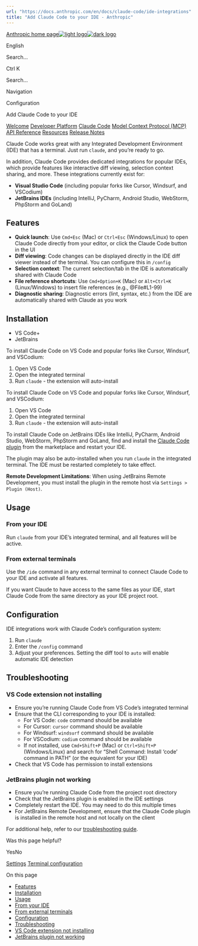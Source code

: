 ```yaml
---
url: "https://docs.anthropic.com/en/docs/claude-code/ide-integrations"
title: "Add Claude Code to your IDE - Anthropic"
---
```


[Anthropic home page![light logo](https://mintlify.s3.us-west-1.amazonaws.com/anthropic/logo/light.svg)![dark logo](https://mintlify.s3.us-west-1.amazonaws.com/anthropic/logo/dark.svg)](https://docs.anthropic.com/)

English

Search...

Ctrl K

Search...

Navigation

Configuration

Add Claude Code to your IDE

[Welcome](https://docs.anthropic.com/en/home) [Developer Platform](https://docs.anthropic.com/en/docs/intro) [Claude Code](https://docs.anthropic.com/en/docs/claude-code/overview) [Model Context Protocol (MCP)](https://docs.anthropic.com/en/docs/mcp) [API Reference](https://docs.anthropic.com/en/api/messages) [Resources](https://docs.anthropic.com/en/resources/overview) [Release Notes](https://docs.anthropic.com/en/release-notes/overview)

Claude Code works great with any Integrated Development Environment (IDE) that has a terminal. Just run `claude`, and you’re ready to go.

In addition, Claude Code provides dedicated integrations for popular IDEs, which provide features like interactive diff viewing, selection context sharing, and more. These integrations currently exist for:

- **Visual Studio Code** (including popular forks like Cursor, Windsurf, and VSCodium)
- **JetBrains IDEs** (including IntelliJ, PyCharm, Android Studio, WebStorm, PhpStorm and GoLand)

## [​](https://docs.anthropic.com/en/docs/claude-code/ide-integrations\#features)  Features

- **Quick launch**: Use `Cmd+Esc` (Mac) or `Ctrl+Esc` (Windows/Linux) to open
Claude Code directly from your editor, or click the Claude Code button in the
UI
- **Diff viewing**: Code changes can be displayed directly in the IDE diff
viewer instead of the terminal. You can configure this in `/config`
- **Selection context**: The current selection/tab in the IDE is automatically
shared with Claude Code
- **File reference shortcuts**: Use `Cmd+Option+K` (Mac) or `Alt+Ctrl+K`
(Linux/Windows) to insert file references (e.g., @File#L1-99)
- **Diagnostic sharing**: Diagnostic errors (lint, syntax, etc.) from the IDE
are automatically shared with Claude as you work

## [​](https://docs.anthropic.com/en/docs/claude-code/ide-integrations\#installation)  Installation

- VS Code+
- JetBrains

To install Claude Code on VS Code and popular forks like Cursor, Windsurf, and VSCodium:

1. Open VS Code
2. Open the integrated terminal
3. Run `claude` \- the extension will auto-install

To install Claude Code on VS Code and popular forks like Cursor, Windsurf, and VSCodium:

1. Open VS Code
2. Open the integrated terminal
3. Run `claude` \- the extension will auto-install

To install Claude Code on JetBrains IDEs like IntelliJ, PyCharm, Android Studio, WebStorm, PhpStorm and GoLand, find and install the [Claude Code plugin](https://docs.anthropic.com/s/claude-code-jetbrains) from the marketplace and restart your IDE.

The plugin may also be auto-installed when you run `claude` in the integrated terminal. The IDE must be restarted completely to take effect.

**Remote Development Limitations**: When using JetBrains Remote Development, you must install the plugin in the remote host via `Settings > Plugin (Host)`.

## [​](https://docs.anthropic.com/en/docs/claude-code/ide-integrations\#usage)  Usage

### [​](https://docs.anthropic.com/en/docs/claude-code/ide-integrations\#from-your-ide)  From your IDE

Run `claude` from your IDE’s integrated terminal, and all features will be active.

### [​](https://docs.anthropic.com/en/docs/claude-code/ide-integrations\#from-external-terminals)  From external terminals

Use the `/ide` command in any external terminal to connect Claude Code to your IDE and activate all features.

If you want Claude to have access to the same files as your IDE, start Claude Code from the same directory as your IDE project root.

## [​](https://docs.anthropic.com/en/docs/claude-code/ide-integrations\#configuration)  Configuration

IDE integrations work with Claude Code’s configuration system:

1. Run `claude`
2. Enter the `/config` command
3. Adjust your preferences. Setting the diff tool to `auto` will enable automatic IDE detection

## [​](https://docs.anthropic.com/en/docs/claude-code/ide-integrations\#troubleshooting)  Troubleshooting

### [​](https://docs.anthropic.com/en/docs/claude-code/ide-integrations\#vs-code-extension-not-installing)  VS Code extension not installing

- Ensure you’re running Claude Code from VS Code’s integrated terminal
- Ensure that the CLI corresponding to your IDE is installed:
  - For VS Code: `code` command should be available
  - For Cursor: `cursor` command should be available
  - For Windsurf: `windsurf` command should be available
  - For VSCodium: `codium` command should be available
  - If not installed, use `Cmd+Shift+P` (Mac) or `Ctrl+Shift+P` (Windows/Linux)
    and search for “Shell Command: Install ‘code’ command in PATH” (or the
    equivalent for your IDE)
- Check that VS Code has permission to install extensions

### [​](https://docs.anthropic.com/en/docs/claude-code/ide-integrations\#jetbrains-plugin-not-working)  JetBrains plugin not working

- Ensure you’re running Claude Code from the project root directory
- Check that the JetBrains plugin is enabled in the IDE settings
- Completely restart the IDE. You may need to do this multiple times
- For JetBrains Remote Development, ensure that the Claude Code plugin is
installed in the remote host and not locally on the client

For additional help, refer to our
[troubleshooting guide](https://docs.anthropic.com/en/docs/claude-code/troubleshooting).

Was this page helpful?

YesNo

[Settings](https://docs.anthropic.com/en/docs/claude-code/settings) [Terminal configuration](https://docs.anthropic.com/en/docs/claude-code/terminal-config)

On this page

- [Features](https://docs.anthropic.com/en/docs/claude-code/ide-integrations#features)
- [Installation](https://docs.anthropic.com/en/docs/claude-code/ide-integrations#installation)
- [Usage](https://docs.anthropic.com/en/docs/claude-code/ide-integrations#usage)
- [From your IDE](https://docs.anthropic.com/en/docs/claude-code/ide-integrations#from-your-ide)
- [From external terminals](https://docs.anthropic.com/en/docs/claude-code/ide-integrations#from-external-terminals)
- [Configuration](https://docs.anthropic.com/en/docs/claude-code/ide-integrations#configuration)
- [Troubleshooting](https://docs.anthropic.com/en/docs/claude-code/ide-integrations#troubleshooting)
- [VS Code extension not installing](https://docs.anthropic.com/en/docs/claude-code/ide-integrations#vs-code-extension-not-installing)
- [JetBrains plugin not working](https://docs.anthropic.com/en/docs/claude-code/ide-integrations#jetbrains-plugin-not-working)